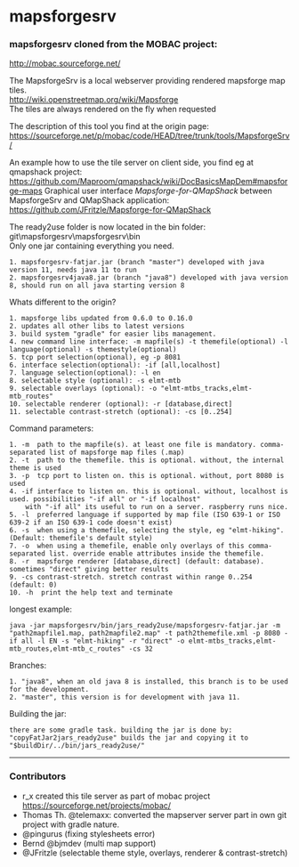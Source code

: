 # mapsforgesrv

### mapsforgesrv cloned from the MOBAC project:
http://mobac.sourceforge.net/

The MapsforgeSrv is a local webserver providing rendered mapsforge map tiles.<br/>
http://wiki.openstreetmap.org/wiki/Mapsforge<br/>
The tiles are always rendered on the fly when requested

The description of this tool you find at the origin page:<br/>
https://sourceforge.net/p/mobac/code/HEAD/tree/trunk/tools/MapsforgeSrv/

An example how to use the tile server on client side, you find eg at qmapshack project:<br/>
https://github.com/Maproom/qmapshack/wiki/DocBasicsMapDem#mapsforge-maps
Graphical user interface *Mapsforge-for-QMapShack* between MapsforgeSrv and QMapShack application:<br/>
https://github.com/JFritzle/Mapsforge-for-QMapShack

The ready2use folder is now located in the bin folder:<br/>
git\mapsforgesrv\mapsforgesrv\bin<br/>
Only one jar containing everything you need.

	1. mapsforgesrv-fatjar.jar (branch "master") developed with java version 11, needs java 11 to run
	2. mapsforgesrv4java8.jar (branch "java8") developed with java version 8, should run on all java starting version 8

Whats different to the origin?

	1. mapsforge libs updated from 0.6.0 to 0.16.0
	2. updates all other libs to latest versions
	3. build system "gradle" for easier libs management.
	4. new command line interface: -m mapfile(s) -t themefile(optional) -l language(optional) -s themestyle(optional)
	5. tcp port selection(optional), eg -p 8081
	6. interface selection(optional): -if [all,localhost]
	7. language selection(optional): -l en
    8. selectable style (optional): -s elmt-mtb
    9. selectable overlays (optional): -o "elmt-mtbs_tracks,elmt-mtb_routes"
    10. selectable renderer (optional): -r [database,direct]
    11. selectable contrast-stretch (optional): -cs [0..254]
	

Command parameters:

	1. -m  path to the mapfile(s). at least one file is mandatory. comma-separated list of mapsforge map files (.map)
	2. -t  path to the themefile. this is optional. without, the internal theme is used
	3. -p  tcp port to listen on. this is optional. without, port 8080 is used
	4. -if interface to listen on. this is optional. without, localhost is used. possibilities "-if all" or "-if localhost"
		with "-if all" its useful to run on a server. raspberry runs nice.
	5. -l  preferred language if supported by map file (ISO 639-1 or ISO 639-2 if an ISO 639-1 code doesn't exist)
    6. -s  when using a themefile, selecting the style, eg "elmt-hiking". (Default: themefile's default style)
    7. -o  when using a themefile, enable only overlays of this comma-separated list. override enable attributes inside the themefile.
    8. -r  mapsforge renderer [database,direct] (default: database). sometimes "direct" giving better results
    9. -cs contrast-stretch. stretch contrast within range 0..254 (default: 0)
    10. -h  print the help text and terminate 
    

longest example:
```console
java -jar mapsforgesrv/bin/jars_ready2use/mapsforgesrv-fatjar.jar -m "path2mapfile1.map, path2mapfile2.map" -t path2themefile.xml -p 8080 -if all -l EN -s "elmt-hiking" -r "direct" -o elmt-mtbs_tracks,elmt-mtb_routes,elmt-mtb_c_routes" -cs 32
```

Branches:

	1. "java8", when an old java 8 is installed, this branch is to be used for the development.
	2. "master", this version is for development with java 11.
	
Building the jar:

	there are some gradle task. building the jar is done by:
	"copyFatJar2jars_ready2use" builds the jar and copying it to "$buildDir/../bin/jars_ready2use/"

-------------
### Contributors
- r_x created this tile server as part of mobac project https://sourceforge.net/projects/mobac/
- Thomas Th. @telemaxx: converted the mapserver server part in own git project with gradle nature.
- @pingurus (fixing stylesheets error)
- Bernd @bjmdev (multi map support)
- @JFritzle (selectable theme style, overlays, renderer & contrast-stretch)


